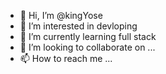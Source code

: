 - 👋 Hi, I’m @kingYose
- 👀 I’m interested in devloping
- 🌱 I’m currently learning full stack
- 💞️ I’m looking to collaborate on ...
- 📫 How to reach me ...

<!---
kingYose/kingYose is a ✨ special ✨ repository because its `README.md` (this file) appears on your GitHub profile.
You can click the Preview link to take a look at your changes.
--->
